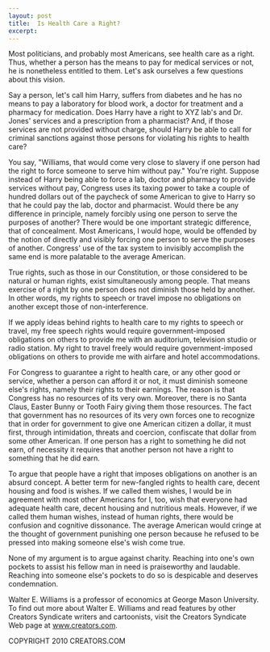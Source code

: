 ```yaml
---
layout: post
title:  Is Health Care a Right?
excerpt:
---
```


Most politicians, and probably most Americans, see health care as a right. Thus, whether a person has the means to pay for medical services or not, he is nonetheless entitled to them. Let's ask ourselves a few questions about this vision.

Say a person, let's call him Harry, suffers from diabetes and he has no means to pay a laboratory for blood work, a doctor for treatment and a pharmacy for medication. Does Harry have a right to XYZ lab's and Dr. Jones' services and a prescription from a pharmacist? And, if those services are not provided without charge, should Harry be able to call for criminal sanctions against those persons for violating his rights to health care?

You say, "Williams, that would come very close to slavery if one person had the right to force someone to serve him without pay." You're right. Suppose instead of Harry being able to force a lab, doctor and pharmacy to provide services without pay, Congress uses its taxing power to take a couple of hundred dollars out of the paycheck of some American to give to Harry so that he could pay the lab, doctor and pharmacist. Would there be any difference in principle, namely forcibly using one person to serve the purposes of another? There would be one important strategic difference, that of concealment. Most Americans, I would hope, would be offended by the notion of directly and visibly forcing one person to serve the purposes of another. Congress' use of the tax system to invisibly accomplish the same end is more palatable to the average American.

True rights, such as those in our Constitution, or those considered to be natural or human rights, exist simultaneously among people. That means exercise of a right by one person does not diminish those held by another. In other words, my rights to speech or travel impose no obligations on another except those of non-interference.

 If we apply ideas behind rights to health care to my rights to speech or travel, my free speech rights would require government-imposed obligations on others to provide me with an auditorium, television studio or radio station. My right to travel freely would require government-imposed obligations on others to provide me with airfare and hotel accommodations.

For Congress to guarantee a right to health care, or any other good or service, whether a person can afford it or not, it must diminish someone else's rights, namely their rights to their earnings. The reason is that Congress has no resources of its very own. Moreover, there is no Santa Claus, Easter Bunny or Tooth Fairy giving them those resources. The fact that government has no resources of its very own forces one to recognize that in order for government to give one American citizen a dollar, it must first, through intimidation, threats and coercion, confiscate that dollar from some other American. If one person has a right to something he did not earn, of necessity it requires that another person not have a right to something that he did earn.

To argue that people have a right that imposes obligations on another is an absurd concept. A better term for new-fangled rights to health care, decent housing and food is wishes. If we called them wishes, I would be in agreement with most other Americans for I, too, wish that everyone had adequate health care, decent housing and nutritious meals. However, if we called them human wishes, instead of human rights, there would be confusion and cognitive dissonance. The average American would cringe at the thought of government punishing one person because he refused to be pressed into making someone else's wish come true.

None of my argument is to argue against charity. Reaching into one's own pockets to assist his fellow man in need is praiseworthy and laudable. Reaching into someone else's pockets to do so is despicable and deserves condemnation.

Walter E. Williams is a professor of economics at George Mason University. To find out more about Walter E. Williams and read features by other Creators Syndicate writers and cartoonists, visit the Creators Syndicate Web page at www.creators.com.

COPYRIGHT 2010 CREATORS.COM
